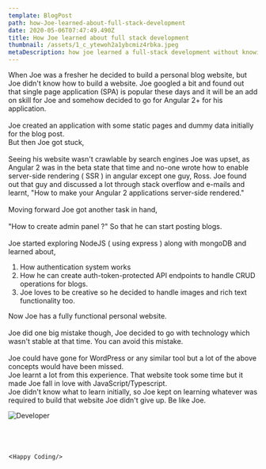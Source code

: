 ```yaml
---
template: BlogPost
path: how-Joe-learned-about-full-stack-development
date: 2020-05-06T07:47:49.490Z
title: How Joe learned about full stack development
thumbnail: /assets/1_c_ytewoh2a1ybcmiz4rbka.jpeg
metaDescription: how joe learned a full-stack development without knowing
---
```

When Joe was a fresher he decided to build a personal blog website, but Joe didn't know how to build a website. Joe googled a bit and found out that single page application (SPA) is popular these days and it will be an add on skill for Joe and somehow decided to go for Angular 2+ for his application.\
\
Joe created an application with some static pages and dummy data initially for the blog post.\
But then Joe got stuck,\
\
Seeing his website wasn't crawlable by search engines Joe was upset, as Angular 2 was in the beta state that time and no-one wrote how to enable server-side rendering ( SSR ) in angular except one guy, Ross. Joe found out that guy and discussed a lot through stack overflow and e-mails and learnt, "How to make your Angular 2 applications server-side rendered."\
\
Moving forward Joe got another task in hand,\
\
"How to create admin panel ?" So that he can start posting blogs.\
\
Joe started exploring NodeJS ( using express ) along with mongoDB and learned about,

1. How authentication system works
2. How he can create auth-token-protected API endpoints to handle CRUD     operations for blogs.
3. Joe loves to be creative so he decided to handle images and rich text functionality too.

Now Joe has a fully functional personal website.\
\
Joe did one big mistake though, Joe decided to go with technology which wasn't stable at that time. You can avoid this mistake. \
\
Joe could have gone for WordPress or any similar tool but a lot of the above concepts would have been missed.\
Joe learnt a lot from this experience. That website took some time but it made Joe fall in love with JavaScript/Typescript.\
Joe didn't know what to learn initially, so Joe kept on learning whatever was required to build that website Joe didn't give up. Be like Joe.



![Developer](/assets/1_c_ytewoh2a1ybcmiz4rbka.jpeg "Developer")

\
\
\
<`Happy Coding/>`